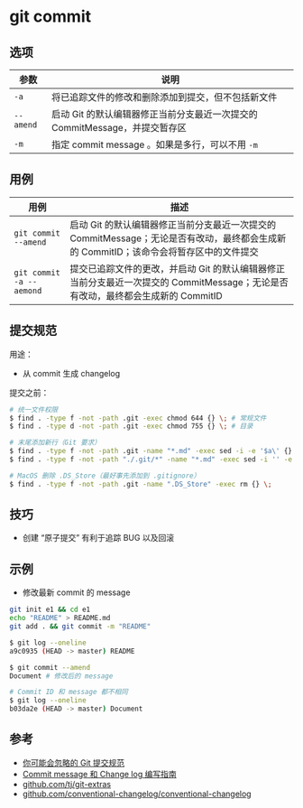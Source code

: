 # git commit

## 选项

| 参数      | 说明                                                                        |
| --------- | --------------------------------------------------------------------------- |
| `-a`      | 将已追踪文件的修改和删除添加到提交，但不包括新文件                          |
| `--amend` | 启动 Git 的默认编辑器修正当前分支最近一次提交的 CommitMessage，并提交暂存区 |
| `-m`      | 指定 commit message 。如果是多行，可以不用 `-m`                             |

## 用例

| 用例                     | 描述                                                                                                                                   |
| ------------------------ | -------------------------------------------------------------------------------------------------------------------------------------- |
| `git commit --amend`     | 启动 Git 的默认编辑器修正当前分支最近一次提交的 CommitMessage；无论是否有改动，最终都会生成新的 CommitID；该命令会将暂存区中的文件提交 |
| `git commit -a --aemond` | 提交已追踪文件的更改，并启动 Git 的默认编辑器修正当前分支最近一次提交的 CommitMessage；无论是否有改动，最终都会生成新的 CommitID       |

## 提交规范

用途：

* 从 commit 生成 changelog

提交之前：

```sh
# 统一文件权限
$ find . -type f -not -path .git -exec chmod 644 {} \; # 常规文件
$ find . -type d -not -path .git -exec chmod 755 {} \; # 目录

# 末尾添加新行（Git 要求）
$ find . -type f -not -path .git -name "*.md" -exec sed -i -e '$a\' {} \;    # Linux
$ find . -type f -not -path "./.git/*" -name "*.md" -exec sed -i '' -e '$a\' {} \; # macOS

# MacOS 删除 .DS_Store（最好事先添加到 .gitignore）
$ find . -type f -not -path .git -name ".DS_Store" -exec rm {} \;
```

## 技巧

* 创建 “原子提交” 有利于追踪 BUG 以及回滚

## 示例

* 修改最新 commit 的 message

```sh
git init e1 && cd e1
echo "README" > README.md
git add . && git commit -m "README"
```

```sh
$ git log --oneline
a9c0935 (HEAD -> master) README
```

```sh
$ git commit --amend
Document # 修改后的 message
```

```sh
# Commit ID 和 message 都不相同
$ git log --oneline
b03da2e (HEAD -> master) Document
```

## 参考

* [你可能会忽略的 Git 提交规范](http://jartto.wang/2018/07/08/git-commit/)
* [Commit message 和 Change log 编写指南](http://www.ruanyifeng.com/blog/2016/01/commit_message_change_log.html)
* [github.com/tj/git-extras](https://github.com/tj/git-extras)
* [github.com/conventional-changelog/conventional-changelog](https://github.com/conventional-changelog/conventional-changelog/)
